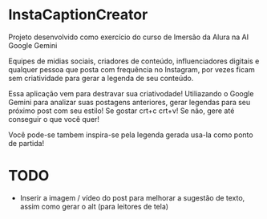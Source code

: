 # InstaCaptionCreator

Projeto desenvolvido como exercício do curso de Imersão da Alura na AI Google Gemini

Equipes de midias sociais, criadores de conteúdo, influenciadores digitais e qualquer pessoa que posta com frequência no Instagram, por vezes ficam sem criatividade para gerar a legenda de seu conteúdo.

Essa aplicação vem para destravar sua criativodade! Utiliazando o Google Gemini para analizar suas postagens anteriores, gerar legendas para seu próximo post com seu estilo! 
Se gostar crt+c crt+v! Se não, gere até conseguir o que você quer!

Você pode-se tambem inspira-se pela legenda gerada usa-la como ponto de partida!

# TODO 
- Inserir a imagem / vídeo do post para melhorar a sugestão de texto, assim como gerar o alt (para leitores de tela)
